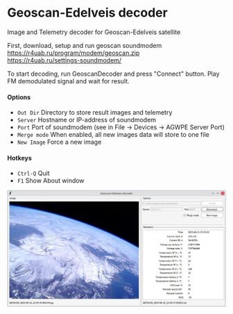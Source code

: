 # Geoscan-Edelveis decoder

Image and Telemetry decoder for Geoscan-Edelveis satellite

First, download, setup and run geoscan soundmodem  
https://r4uab.ru/program/modem/geoscan.zip  
https://r4uab.ru/settings-soundmodem/  

To start decoding, run GeoscanDecoder and press "Connect" button. Play FM demodulated signal
and wait for result.

#### Options
* `Out Dir` Directory to store result images and telemetry
* `Server` Hostname or IP-address of soundmodem
* `Port` Port of soundmodem (see in File -> Devices -> AGWPE Server Port)
* `Merge mode` When enabled, all new images data will store to one file
* `New Image` Force a new image


#### Hotkeys
* `Ctrl-Q` Quit
* `F1` Show About window


![](doc/Screenshot.jpg)
